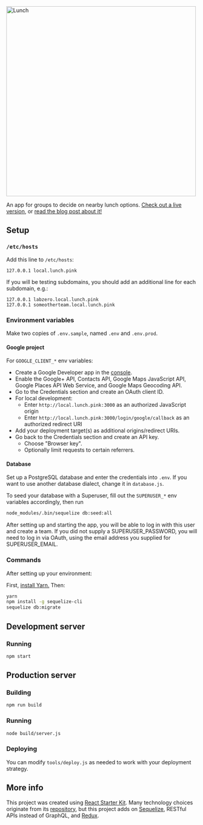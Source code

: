 <img src="https://github.com/labzero/lunch/raw/master/src/components/Header/lunch.png" width="500" alt="Lunch">

An app for groups to decide on nearby lunch options. [Check out a live version](https://lunch.pink), or [read the blog post about it!](https://labzero.com/people/blog/lunch-search-no-longer-to-sate-your-hunger)

## Setup

### `/etc/hosts`

Add this line to `/etc/hosts`:

```
127.0.0.1 local.lunch.pink
```

If you will be testing subdomains, you should add an additional line for each subdomain, e.g.:

```
127.0.0.1 labzero.local.lunch.pink
127.0.0.1 someotherteam.local.lunch.pink
```

### Environment variables

Make two copies of `.env.sample`, named `.env` and `.env.prod`.

#### Google project

For `GOOGLE_CLIENT_*` env variables:

- Create a Google Developer app in the [console](https://console.developers.google.com/).
- Enable the Google+ API, Contacts API, Google Maps JavaScript API, Google Places API Web Service, and Google Maps Geocoding API.
- Go to the Credentials section and create an OAuth client ID.
- For local development:
  - Enter `http://local.lunch.pink:3000` as an authorized JavaScript origin
  - Enter `http://local.lunch.pink:3000/login/google/callback` as an authorized redirect URI
- Add your deployment target(s) as additional origins/redirect URIs.
- Go back to the Credentials section and create an API key.
  - Choose "Browser key".
  - Optionally limit requests to certain referrers.

#### Database

Set up a PostgreSQL database and enter the credentials into `.env`. If you want to use another database dialect, change it in `database.js`.

To seed your database with a Superuser, fill out the `SUPERUSER_*` env variables accordingly, then run

```bash
node_modules/.bin/sequelize db:seed:all
```

After setting up and starting the app, you will be able to log in with this user and create a team. If you did not supply a SUPERUSER_PASSWORD, you will need to log in via OAuth, using the email address you supplied for SUPERUSER_EMAIL.  

### Commands

After setting up your environment:

First, [install Yarn.](https://yarnpkg.com/en/docs/install) Then:

```bash
yarn
npm install -g sequelize-cli
sequelize db:migrate
```

## Development server

### Running
```bash
npm start
```

## Production server

### Building
```bash
npm run build
```

### Running
```bash
node build/server.js
```

### Deploying
You can modify `tools/deploy.js` as needed to work with your deployment strategy.

## More info

This project was created using [React Starter Kit](https://www.reactstarterkit.com/). Many technology choices originate from its [repository](https://github.com/kriasoft/react-starter-kit), but this project adds on [Sequelize](http://docs.sequelizejs.com/en/latest/), RESTful APIs instead of GraphQL, and [Redux](http://redux.js.org/).
